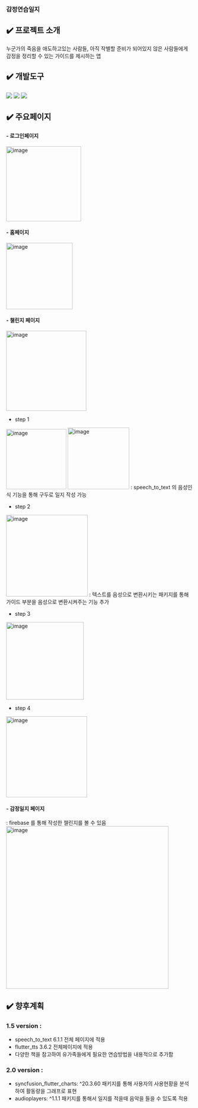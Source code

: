 ### 감정연습일지
## ✔️ 프로젝트 소개 
누군가의 죽음을 애도하고있는 사람들, 아직 작별할 준비가 되어있지 않은 사람들에게 감정을 정리할 수 있는 가이드를 제시하는 앱
## ✔️ 개발도구
### <img src="https://img.shields.io/badge/flutter-blue?style=flat&logo=flutter&logoColor=F7DF1E"/> <img src="https://img.shields.io/badge/dart-white?style=flat&logo=dart&logoColor=61DAFB"/> <img src="https://img.shields.io/badge/firebase-F8E0DC?style=flat&logo=firebase&logoColor=7952B3"/> 
## ✔️ 주요페이지
#### - 로그인페이지
<img width="202" alt="image" src="https://user-images.githubusercontent.com/86584041/211557401-48d7d995-8a0e-4286-af89-544f9e4f3788.png">

#### - 홈페이지
<img width="179" alt="image" src="https://user-images.githubusercontent.com/86584041/211557502-cd3e61af-06b8-4d19-ba92-cbe7424a55be.png">

#### - 챌린지 페이지
<img width="216" alt="image" src="https://user-images.githubusercontent.com/86584041/211557623-c750989f-1049-4fc2-86d6-dba378f3b6c5.png">

- step 1 
<img width="162" alt="image" src="https://user-images.githubusercontent.com/86584041/211557713-b70156c4-8d29-44f5-b727-fac8aeeef8e5.png">
<img width="166" alt="image" src="https://user-images.githubusercontent.com/86584041/211557763-3e4814fe-2e37-4fe1-821e-610d1d570e5e.png">
: speech_to_text 의 음성인식 기능을 통해 구두로 일지 작성 가능

- step 2
<img width="220" alt="image" src="https://user-images.githubusercontent.com/86584041/211558011-50b901fc-5446-48af-8a2c-d60006907f69.png">
: 텍스트를 음성으로 변환시키는 패키지를 통해 가이드 부분을 음성으로 변환시켜주는 기능 추가 

- step 3
<img width="209" alt="image" src="https://user-images.githubusercontent.com/86584041/211558231-cd29db3c-b8e6-498c-8fa4-801ec44f88b9.png">

- step 4 
<img width="218" alt="image" src="https://user-images.githubusercontent.com/86584041/211558280-39e1e1ae-fd76-4031-919e-35a4a0a11cd2.png">

#### - 감정일지 페이지 
: firebase 를 통해 작성한 챌린지를 볼 수 있음 
<img width="438" alt="image" src="https://user-images.githubusercontent.com/86584041/211558483-69faa3f6-0542-444d-a39e-4a97c7dd0f56.png">


## ✔️ 향후계획
### 1.5 version :
-  speech_to_text 6.1.1 전체 페이지에 적용
-  flutter_tts 3.6.2 전체페이지에 적용
-  다양한 책을 참고하여 유가족들에게 필요한 연습방법을 내용적으로 추가함
### 2.0 version :
-  syncfusion_flutter_charts: ^20.3.60 패키지를 통해 사용자의 사용현황을 분석하여 활동량을
그래프로 표현
-  audioplayers: ^1.1.1 패키지를 통해서 일지를 적을때 음악을 들을 수 있도록 적용
 
